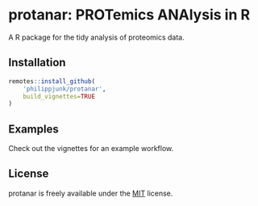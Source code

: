 # protanar: PROTemics ANAlysis in R

A R package for the tidy analysis of proteomics data.

## Installation

```R
remotes::install_github(
    'philippjunk/protanar',
    build_vignettes=TRUE
)
```

## Examples

Check out the vignettes for an example workflow.

## License

protanar is freely available under the [MIT](https://choosealicense.com/licenses/mit/) license.

